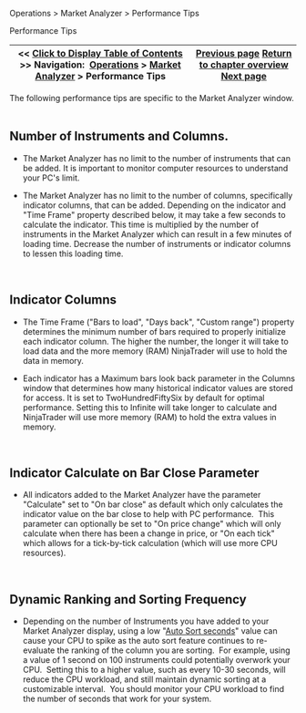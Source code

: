 ﻿
Operations > Market Analyzer > Performance Tips

Performance Tips

| << [Click to Display Table of Contents](performance_tips.md) >> **Navigation:**     [Operations](operations-1.md) > [Market Analyzer](market_analyzer-1.md) > Performance Tips | [Previous page](working_with_templates-1.md) [Return to chapter overview](market_analyzer-1.md) [Next page](reloading_indicators__columns-1.md) |
| --- | --- |
The following performance tips are specific to the Market Analyzer window.
 
## Number of Instruments and Columns.
- The Market Analyzer has no limit to the number of instruments that can be added. It is important to monitor computer resources to understand your PC's limit.

- The Market Analyzer has no limit to the number of columns, specifically indicator columns, that can be added. Depending on the indicator and "Time Frame" property described below, it may take a few seconds to calculate the indicator. This time is multiplied by the number of instruments in the Market Analyzer which can result in a few minutes of loading time. Decrease the number of instruments or indicator columns to lessen this loading time. 

 
## Indicator Columns
- The Time Frame ("Bars to load", "Days back", "Custom range") property determines the minimum number of bars required to properly initialize each indicator column. The higher the number, the longer it will take to load data and the more memory (RAM) NinjaTrader will use to hold the data in memory.

- Each indicator has a Maximum bars look back parameter in the Columns window that determines how many historical indicator values are stored for access. It is set to TwoHundredFiftySix by default for optimal performance. Setting this to Infinite will take longer to calculate and NinjaTrader will use more memory (RAM) to hold the extra values in memory.

 
## Indicator Calculate on Bar Close Parameter
- All indicators added to the Market Analyzer have the parameter "Calculate" set to "On bar close" as default which only calculates the indicator value on the bar close to help with PC performance.  This parameter can optionally be set to "On price change" which will only calculate when there has been a change in price, or "On each tick" which allows for a tick-by-tick calculation (which will use more CPU resources).  

 
## Dynamic Ranking and Sorting Frequency
- Depending on the number of Instruments you have added to your Market Analyzer display, using a low "[Auto Sort seconds](market_analyzer_properties-1.md)" value can cause your CPU to spike as the auto sort feature continues to re-evaluate the ranking of the column you are sorting.  For example, using a value of 1 second on 100 instruments could potentially overwork your CPU.  Setting this to a higher value, such as every 10-30 seconds, will reduce the CPU workload, and still maintain dynamic sorting at a customizable interval.  You should monitor your CPU workload to find the number of seconds that work for your system.
